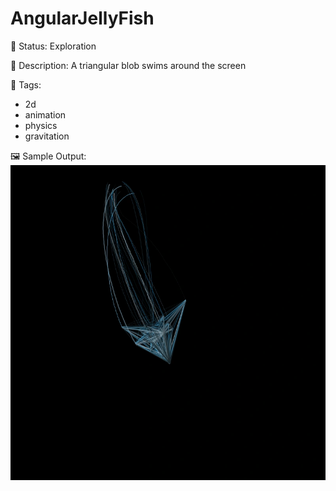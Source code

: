 # AngularJellyFish

🧪 Status: Exploration

📎 Description: A triangular blob swims around the screen 

🎨 Tags: 
- 2d
- animation
- physics
- gravitation

🖼️ Sample Output:  
<img src="output.webp" alt="AngularJelly sample output" width="800" />
